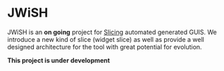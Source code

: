 # JWiSH
JWiSH is an **on going** project for  [Slicing](https://en.wikipedia.org/wiki/Program_slicing) automated 
generated GUIS. We introduce a new kind of slice (widget slice)
as well as provide a well designed architecture for the tool
with great potential for evolution.



**This project is under development**

